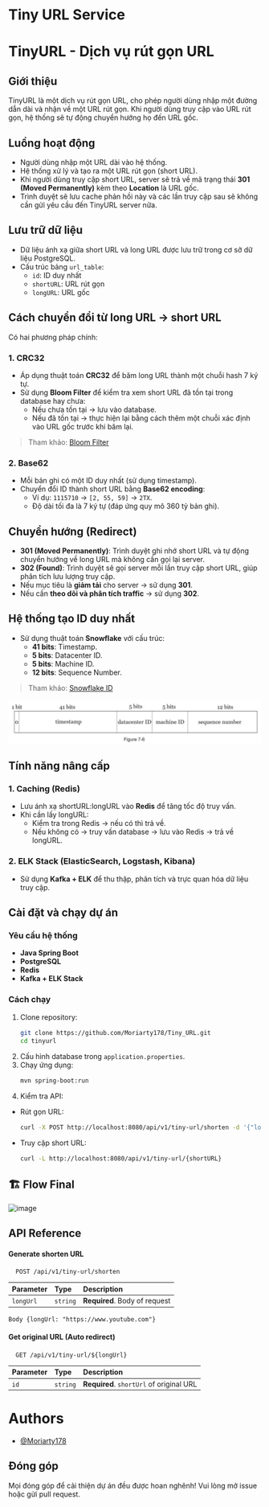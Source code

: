 # Tiny URL Service

# TinyURL - Dịch vụ rút gọn URL

## Giới thiệu
TinyURL là một dịch vụ rút gọn URL, cho phép người dùng nhập một đường dẫn dài và nhận về một URL rút gọn. Khi người dùng truy cập vào URL rút gọn, hệ thống sẽ tự động chuyển hướng họ đến URL gốc.

## Luồng hoạt động
- Người dùng nhập một URL dài vào hệ thống.
- Hệ thống xử lý và tạo ra một URL rút gọn (short URL).
- Khi người dùng truy cập short URL, server sẽ trả về mã trạng thái **301 (Moved Permanently)** kèm theo **Location** là URL gốc.
- Trình duyệt sẽ lưu cache phản hồi này và các lần truy cập sau sẽ không cần gửi yêu cầu đến TinyURL server nữa.

## Lưu trữ dữ liệu
- Dữ liệu ánh xạ giữa short URL và long URL được lưu trữ trong cơ sở dữ liệu PostgreSQL.
- Cấu trúc bảng `url_table`:
    - `id`: ID duy nhất
    - `shortURL`: URL rút gọn
    - `longURL`: URL gốc

## Cách chuyển đổi từ long URL -> short URL
Có hai phương pháp chính:

### 1. CRC32
- Áp dụng thuật toán **CRC32** để băm long URL thành một chuỗi hash 7 ký tự.
- Sử dụng **Bloom Filter** để kiểm tra xem short URL đã tồn tại trong database hay chưa:
    - Nếu chưa tồn tại -> lưu vào database.
    - Nếu đã tồn tại -> thực hiện lại bằng cách thêm một chuỗi xác định vào URL gốc trước khi băm lại.

> Tham khảo: [Bloom Filter](https://www.geeksforgeeks.org/bloom-filters-introduction-and-python-implementation/)
### 2. Base62
- Mỗi bản ghi có một ID duy nhất (sử dụng timestamp).
- Chuyển đổi ID thành short URL bằng **Base62 encoding**:
    - Ví dụ: `1115710` -> `[2, 55, 59]` -> `2TX`.
    - Độ dài tối đa là 7 ký tự (đáp ứng quy mô 360 tỷ bản ghi).

## Chuyển hướng (Redirect)
- **301 (Moved Permanently)**: Trình duyệt ghi nhớ short URL và tự động chuyển hướng về long URL mà không cần gọi lại server.
- **302 (Found)**: Trình duyệt sẽ gọi server mỗi lần truy cập short URL, giúp phân tích lưu lượng truy cập.
- Nếu mục tiêu là **giảm tải** cho server -> sử dụng **301**.
- Nếu cần **theo dõi và phân tích traffic** -> sử dụng **302**.

## Hệ thống tạo ID duy nhất
- Sử dụng thuật toán **Snowflake** với cấu trúc:
    - **41 bits**: Timestamp.
    - **5 bits**: Datacenter ID.
    - **5 bits**: Machine ID.
    - **12 bits**: Sequence Number.

>Tham khảo: [Snowflake ID](https://blog.x.com/engineering/en_us/a/2010/announcing-snowflake)

![snow_flake_id](description_img/snow_flake_id.png)

## Tính năng nâng cấp
### 1. Caching (Redis)
- Lưu ánh xạ shortURL:longURL vào **Redis** để tăng tốc độ truy vấn.
- Khi cần lấy longURL:
    - Kiểm tra trong Redis -> nếu có thì trả về.
    - Nếu không có -> truy vấn database -> lưu vào Redis -> trả về longURL.

### 2. ELK Stack (ElasticSearch, Logstash, Kibana)
- Sử dụng **Kafka + ELK** để thu thập, phân tích và trực quan hóa dữ liệu truy cập.

## Cài đặt và chạy dự án
### Yêu cầu hệ thống
- **Java Spring Boot**
- **PostgreSQL**
- **Redis**
- **Kafka + ELK Stack**

### Cách chạy
1. Clone repository:
   ```sh
   git clone https://github.com/Moriarty178/Tiny_URL.git
   cd tinyurl
   ```
2. Cấu hình database trong `application.properties`.
3. Chạy ứng dụng:
   ```sh
   mvn spring-boot:run
   ```
4. Kiểm tra API:
- Rút gọn URL:
  ```sh
  curl -X POST http://localhost:8080/api/v1/tiny-url/shorten -d '{"longURL": "https://example.com"}' -H "Content-Type: application/json"
  ```
- Truy cập short URL:
  ```sh
  curl -L http://localhost:8080/api/v1/tiny-url/{shortURL}
  ```

## 🏗️ Flow Final

![image](https://i.imgur.com/LMZ5vME.png)


## API Reference

#### Generate shorten URL

```http
  POST /api/v1/tiny-url/shorten
```

| Parameter  | Type      | Description                    |
|:-----------|:----------|:-------------------------------|
| `longUrl`  | `string`  | **Required**. Body of request  |

`Body {longUrl: "https://www.youtube.com"}`

#### Get original URL (Auto redirect)

```http
  GET /api/v1/tiny-url/${longUrl}
```

| Parameter  | Type      | Description                               |
|:-----------|:----------|:------------------------------------------|
| `id`       | `string`  | **Required**. `shortUrl` of original URL  |


# Authors
- [@Moriarty178](https://github.com/Moriarty178)

## Đóng góp
Mọi đóng góp để cải thiện dự án đều được hoan nghênh! Vui lòng mở issue hoặc gửi pull request.
